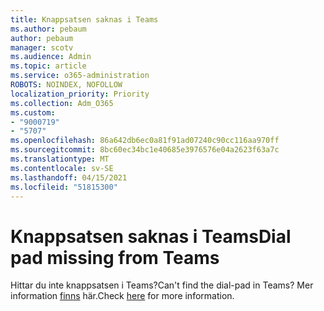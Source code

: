 ```yaml
---
title: Knappsatsen saknas i Teams
ms.author: pebaum
author: pebaum
manager: scotv
ms.audience: Admin
ms.topic: article
ms.service: o365-administration
ROBOTS: NOINDEX, NOFOLLOW
localization_priority: Priority
ms.collection: Adm_O365
ms.custom:
- "9000719"
- "5707"
ms.openlocfilehash: 86a642db6ec0a81f91ad07240c90cc116aa970ff
ms.sourcegitcommit: 8bc60ec34bc1e40685e3976576e04a2623f63a7c
ms.translationtype: MT
ms.contentlocale: sv-SE
ms.lasthandoff: 04/15/2021
ms.locfileid: "51815300"
---
```

# <a name="dial-pad-missing-from-teams"></a><span data-ttu-id="84af8-102">Knappsatsen saknas i Teams</span><span class="sxs-lookup"><span data-stu-id="84af8-102">Dial pad missing from Teams</span></span>

<span data-ttu-id="84af8-103">Hittar du inte knappsatsen i Teams?</span><span class="sxs-lookup"><span data-stu-id="84af8-103">Can't find the dial-pad in Teams?</span></span> <span data-ttu-id="84af8-104">Mer information [finns](https://docs.microsoft.com/alchemyinsights/teams-voice-dial-pad-missing) här.</span><span class="sxs-lookup"><span data-stu-id="84af8-104">Check [here](https://docs.microsoft.com/alchemyinsights/teams-voice-dial-pad-missing) for more information.</span></span>
